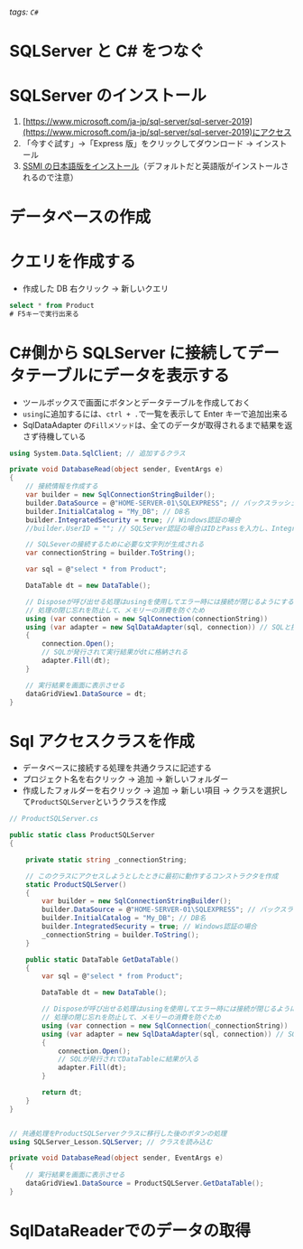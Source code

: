 ###### tags: `C#`

# SQLServer と C# をつなぐ

# SQLServer のインストール

1. [https://www.microsoft.com/ja-jp/sql-server/sql-server-2019](https://www.microsoft.com/ja-jp/sql-server/sql-server-2019)にアクセス
2. 「今すぐ試す」→「Express 版」をクリックしてダウンロード → インストール
3. [SSMI の日本語版をインストール](https://docs.microsoft.com/ja-jp/sql/ssms/download-sql-server-management-studio-ssms?view=sql-server-ver15#available-languages)（デフォルトだと英語版がインストールされるので注意）

# データベースの作成

# クエリを作成する

- 作成した DB 右クリック → 新しいクエリ

```sql
select * from Product
# F5キーで実行出来る
```

# C#側から SQLServer に接続してデータテーブルにデータを表示する

- ツールボックスで画面にボタンとデータテーブルを作成しておく
- `using`に追加するには、`ctrl + .`で一覧を表示して Enter キーで追加出来る
- SqlDataAdapter の`Fillメソッド`は、全てのデータが取得されるまで結果を返さず待機している

```c#
using System.Data.SqlClient; // 追加するクラス

private void DatabaseRead(object sender, EventArgs e)
{
    // 接続情報を作成する
    var builder = new SqlConnectionStringBuilder();
    builder.DataSource = @"HOME-SERVER-01\SQLEXPRESS"; // バックスラッシュがある場合は文字列の先頭に@をつける
    builder.InitialCatalog = "My_DB"; // DB名
    builder.IntegratedSecurity = true; // Windows認証の場合
    //builder.UserID = ""; // SQLServer認証の場合はIDとPassを入力し、IntegratedSecurityをFalseにする

    // SQLSeverの接続するために必要な文字列が生成される
    var connectionString = builder.ToString();

    var sql = @"select * from Product";

    DataTable dt = new DataTable();

    // Disposeが呼び出せる処理はusingを使用してエラー時には接続が閉じるようにする
    // 処理の閉じ忘れを防止して、メモリーの消費を防ぐため
    using (var connection = new SqlConnection(connectionString))
    using (var adapter = new SqlDataAdapter(sql, connection)) // SQLと接続情報を渡す
    {
        connection.Open();
        // SQLが発行されて実行結果がdtに格納される
        adapter.Fill(dt);
    }

    // 実行結果を画面に表示させる
    dataGridView1.DataSource = dt;
}
```

# Sql アクセスクラスを作成

- データベースに接続する処理を共通クラスに記述する
- プロジェクト名を右クリック → 追加 → 新しいフォルダー
- 作成したフォルダーを右クリック → 追加 → 新しい項目 → クラスを選択して`ProductSQLServer`というクラスを作成

```c#
// ProductSQLServer.cs

public static class ProductSQLServer
{

    private static string _connectionString;

    // このクラスにアクセスしようとしたときに最初に動作するコンストラクタを作成
    static ProductSQLServer()
    {
        var builder = new SqlConnectionStringBuilder();
        builder.DataSource = @"HOME-SERVER-01\SQLEXPRESS"; // バックスラッシュがある場合は文字列の先頭に@をつける
        builder.InitialCatalog = "My_DB"; // DB名
        builder.IntegratedSecurity = true; // Windows認証の場合
        _connectionString = builder.ToString();
    }

    public static DataTable GetDataTable()
    {
        var sql = @"select * from Product";

        DataTable dt = new DataTable();

        // Disposeが呼び出せる処理はusingを使用してエラー時には接続が閉じるようにする
        // 処理の閉じ忘れを防止して、メモリーの消費を防ぐため
        using (var connection = new SqlConnection(_connectionString))
        using (var adapter = new SqlDataAdapter(sql, connection)) // SQLと接続情報を渡す
        {
            connection.Open();
            // SQLが発行されてDataTableに結果が入る
            adapter.Fill(dt);
        }

        return dt;
    }
}


// 共通処理をProductSQLServerクラスに移行した後のボタンの処理
using SQLServer_Lesson.SQLServer; // クラスを読み込む

private void DatabaseRead(object sender, EventArgs e)
{
    // 実行結果を画面に表示させる
    dataGridView1.DataSource = ProductSQLServer.GetDataTable();
}
```

# SqlDataReaderでのデータの取得

```c#
```